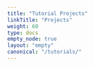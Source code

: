 ```yaml
---
title: "Tutorial Projects"
linkTitle: "Projects"
weight: 60
type: docs
empty_node: true
layout: "empty"
canonical: "/tutorials/"
---
```

